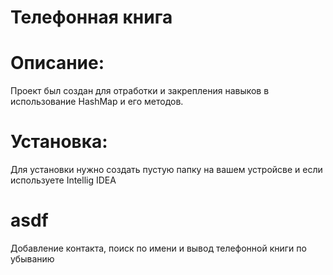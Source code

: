 
# Телефонная книга 

# Описание:
Проект был создан для отработки и закрепления навыков в использование HashMap и его методов.

# Установка:
Для установки нужно создать пустую папку на вашем устройсве и если используете Intellig IDEA



# asdf
Добавление контакта, поиск по имени и вывод телефонной книги по убыванию 

